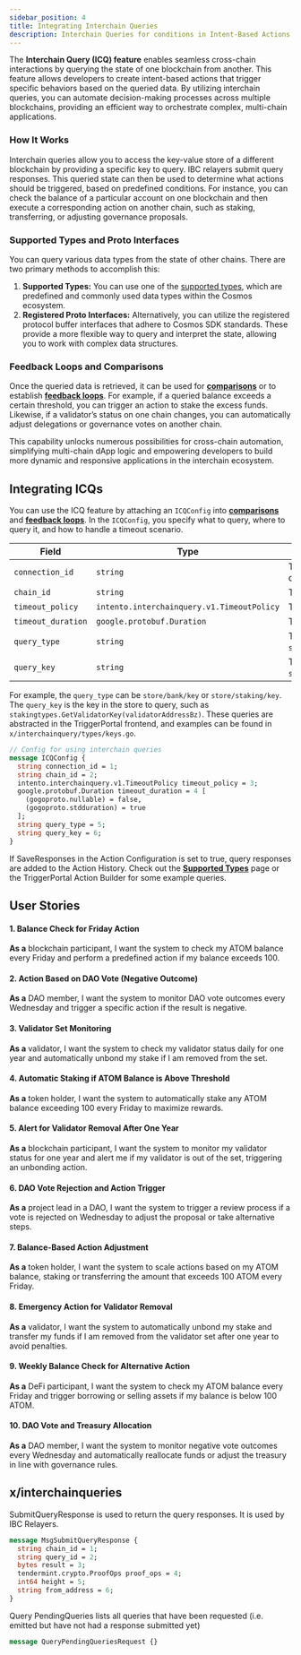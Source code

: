 ```yaml
---
sidebar_position: 4
title: Integrating Interchain Queries
description: Interchain Queries for conditions in Intent-Based Actions
---
```


The **Interchain Query (ICQ) feature** enables seamless cross-chain interactions by querying the state of one blockchain from another. This feature allows developers to create intent-based actions that trigger specific behaviors based on the queried data. By utilizing interchain queries, you can automate decision-making processes across multiple blockchains, providing an efficient way to orchestrate complex, multi-chain applications.

### How It Works

Interchain queries allow you to access the key-value store of a different blockchain by providing a specific key to query. IBC relayers submit query responses. This queried state can then be used to determine what actions should be triggered, based on predefined conditions. For instance, you can check the balance of a particular account on one blockchain and then execute a corresponding action on another chain, such as staking, transferring, or adjusting governance proposals.

### Supported Types and Proto Interfaces

You can query various data types from the state of other chains. There are two primary methods to accomplish this:

1. **Supported Types:** You can use one of the [supported types](./../module/supported_types.md), which are predefined and commonly used data types within the Cosmos ecosystem.
2. **Registered Proto Interfaces:** Alternatively, you can utilize the registered protocol buffer interfaces that adhere to Cosmos SDK standards. These provide a more flexible way to query and interpret the state, allowing you to work with complex data structures.

### Feedback Loops and Comparisons

Once the queried data is retrieved, it can be used for [**comparisons**](./conditions.md#comparison-operators) or to establish [**feedback loops**](./conditions.md#feedback-loops). For example, if a queried balance exceeds a certain threshold, you can trigger an action to stake the excess funds. Likewise, if a validator’s status on one chain changes, you can automatically adjust delegations or governance votes on another chain.

This capability unlocks numerous possibilities for cross-chain automation, simplifying multi-chain dApp logic and empowering developers to build more dynamic and responsive applications in the interchain ecosystem.

## Integrating ICQs

You can use the ICQ feature by attaching an `ICQConfig` into [**comparisons**](./conditions.md#comparisons) and [**feedback loops**](./conditions.md#feedback-loops). In the `ICQConfig`, you specify what to query, where to query it, and how to handle a timeout scenario.

| Field              | Type                                       | Description                                                                               |
| ------------------ | ------------------------------------------ | ----------------------------------------------------------------------------------------- |
| `connection_id`    | `string`                                   | The ID of the connection to use for the interchain query.                                 |
| `chain_id`         | `string`                                   | The ID of the blockchain to query.                                                        |
| `timeout_policy`   | `intento.interchainquery.v1.TimeoutPolicy` | The policy to apply when a timeout occurs.                                                |
| `timeout_duration` | `google.protobuf.Duration`                 | The duration to wait before a timeout is triggered.                                       |
| `query_type`       | `string`                                   | The type of query to perform (e.g., `store/bank/key`, `store/staking/key`).               |
| `query_key`        | `string`                                   | The key in the store to query (e.g., `stakingtypes.GetValidatorKey(validatorAddressBz)`). |

For example, the `query_type` can be `store/bank/key` or `store/staking/key`. The `query_key` is the key in the store to query, such as `stakingtypes.GetValidatorKey(validatorAddressBz)`. These queries are abstracted in the TriggerPortal frontend, and examples can be found in `x/interchainquery/types/keys.go`.

```proto
// Config for using interchain queries
message ICQConfig {
  string connection_id = 1;
  string chain_id = 2;
  intento.interchainquery.v1.TimeoutPolicy timeout_policy = 3;
  google.protobuf.Duration timeout_duration = 4 [
    (gogoproto.nullable) = false,
    (gogoproto.stdduration) = true
  ];
  string query_type = 5;
  string query_key = 6;
}
```

If SaveResponses in the Action Configuration is set to true, query responses are added to the Action History. Check out the [**Supported Types**](./../module/supported_types.md) page or the TriggerPortal Action Builder for some example queries.

## User Stories

#### 1. Balance Check for Friday Action

**As a** blockchain participant, I want the system to check my ATOM balance every Friday and perform a predefined action if my balance exceeds 100.

#### 2. Action Based on DAO Vote (Negative Outcome)

**As a** DAO member, I want the system to monitor DAO vote outcomes every Wednesday and trigger a specific action if the result is negative.

#### 3. Validator Set Monitoring

**As a** validator, I want the system to check my validator status daily for one year and automatically unbond my stake if I am removed from the set.

#### 4. Automatic Staking if ATOM Balance is Above Threshold

**As a** token holder, I want the system to automatically stake any ATOM balance exceeding 100 every Friday to maximize rewards.

#### 5. Alert for Validator Removal After One Year

**As a** blockchain participant, I want the system to monitor my validator status for one year and alert me if my validator is out of the set, triggering an unbonding action.

#### 6. DAO Vote Rejection and Action Trigger

**As a** project lead in a DAO, I want the system to trigger a review process if a vote is rejected on Wednesday to adjust the proposal or take alternative steps.

#### 7. Balance-Based Action Adjustment

**As a** token holder, I want the system to scale actions based on my ATOM balance, staking or transferring the amount that exceeds 100 ATOM every Friday.

#### 8. Emergency Action for Validator Removal

**As a** validator, I want the system to automatically unbond my stake and transfer my funds if I am removed from the validator set after one year to avoid penalties.

#### 9. Weekly Balance Check for Alternative Action

**As a** DeFi participant, I want the system to check my ATOM balance every Friday and trigger borrowing or selling assets if my balance is below 100 ATOM.

#### 10. DAO Vote and Treasury Allocation

**As a** DAO member, I want the system to monitor negative vote outcomes every Wednesday and automatically reallocate funds or adjust the treasury in line with governance rules.

## x/interchainqueries

SubmitQueryResponse is used to return the query responses. It is used by IBC Relayers.

```protobuf
message MsgSubmitQueryResponse {
  string chain_id = 1;
  string query_id = 2;
  bytes result = 3;
  tendermint.crypto.ProofOps proof_ops = 4;
  int64 height = 5;
  string from_address = 6;
}
```

Query PendingQueries lists all queries that have been requested (i.e. emitted but have not had a response submitted yet)

```protobuf
message QueryPendingQueriesRequest {}
```
